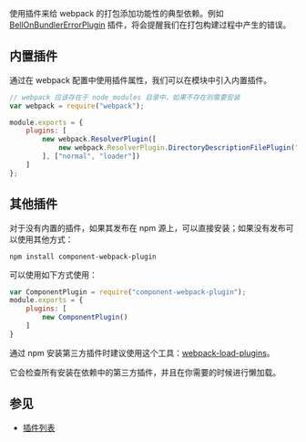 使用插件来给 webpack 的打包添加功能性的典型依赖。例如 [BellOnBundlerErrorPlugin](https://github.com/senotrusov/bell-on-bundler-error-plugin) 插件，将会提醒我们在打包构建过程中产生的错误。

## **内置插件**

通过在 webpack 配置中使用插件属性，我们可以在模块中引入内置插件。

```js
// webpack 应该存在于 node_modules 目录中，如果不存在则需要安装
var webpack = require("webpack");

module.exports = {
    plugins: [
        new webpack.ResolverPlugin([
            new webpack.ResolverPlugin.DirectoryDescriptionFilePlugin("bower.json", ["main"])
        ], ["normal", "loader"])
    ]
};
```

## **其他插件**

对于没有内置的插件，如果其发布在 npm 源上，可以直接安装；如果没有发布可以使用其他方式：

```
npm install component-webpack-plugin
```

可以使用如下方式使用：

```js
var ComponentPlugin = require("component-webpack-plugin");
module.exports = {
    plugins: [
        new ComponentPlugin()
    ]
}
```

通过 npm 安装第三方插件时建议使用这个工具：[webpack-load-plugins](https://www.npmjs.com/package/webpack-load-plugins)。

它会检查所有安装在依赖中的第三方插件，并且在你需要的时候进行懒加载。

## **参见**

* [插件列表](http://webpack.github.io/docs/list-of-plugins.html)

